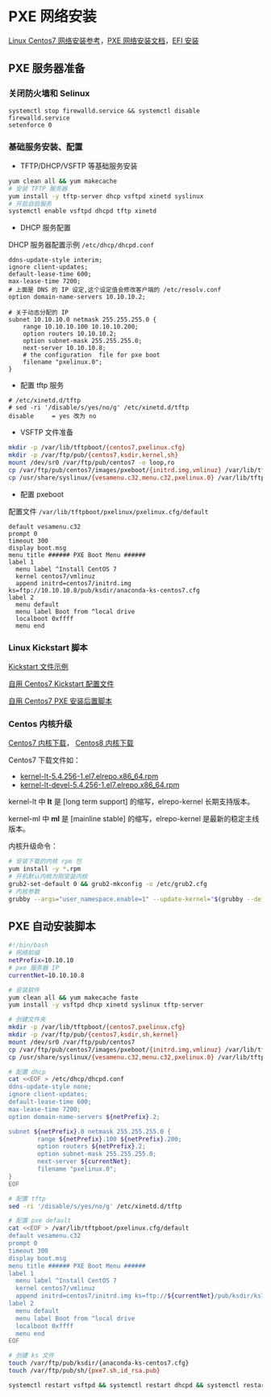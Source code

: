 # PXE 网络安装

[Linux Centos7 网络安装参考](https://docs.centos.org/en-US/centos/install-guide/pxe-server/)，[PXE 网络安装文档](https://dl.acronis.com/u/storage2/html/AcronisStorage_2_installation_pxe_guide_en-US/introduction.html)，[EFI 安装](https://docs.centos.org/en-US/centos/install-guide/pxe-server/#sect-network-boot-setup-uefi)

## PXE 服务器准备

### 关闭防火墙和 Selinux

```
systemctl stop firewalld.service && systemctl disable firewalld.service
setenforce 0
```

### 基础服务安装、配置

- TFTP/DHCP/VSFTP 等基础服务安装

```bash
yum clean all && yum makecache
# 安装 TFTP 服务器
yum install -y tftp-server dhcp vsftpd xinetd syslinux
# 开启自启服务
systemctl enable vsftpd dhcpd tftp xinetd
```

- DHCP 服务配置

DHCP 服务器配置示例 `/etc/dhcp/dhcpd.conf`

```
ddns-update-style interim;
ignore client-updates;
default-lease-time 600;
max-lease-time 7200;
# 上面是 DNS 的 IP 设定,这个设定值会修改客户端的 /etc/resolv.conf
option domain-name-servers 10.10.10.2;

# 关于动态分配的 IP
subnet 10.10.10.0 netmask 255.255.255.0 {
	range 10.10.10.100 10.10.10.200;
	option routers 10.10.10.2; 
	option subnet-mask 255.255.255.0;
	next-server 10.10.10.8;
	# the configuration  file for pxe boot
	filename "pxelinux.0";
}
```

- 配置 tftp 服务

```
# /etc/xinetd.d/tftp
# sed -ri '/disable/s/yes/no/g' /etc/xinetd.d/tftp
disable		= yes 改为 no
```

- VSFTP 文件准备

```bash
mkdir -p /var/lib/tftpboot/{centos7,pxelinux.cfg}
mkdir -p /var/ftp/pub/{centos7,ksdir,kernel,sh}
mount /dev/sr0 /var/ftp/pub/centos7 -o loop,ro
cp /var/ftp/pub/centos7/images/pxeboot/{initrd.img,vmlinuz} /var/lib/tftpboot/centos7/
cp /usr/share/syslinux/{vesamenu.c32,menu.c32,pxelinux.0} /var/lib/tftpboot/
```

- 配置 pxeboot

配置文件 `/var/lib/tftpboot/pxelinux/pxelinux.cfg/default`

```
default vesamenu.c32
prompt 0
timeout 300
display boot.msg
menu title ###### PXE Boot Menu ######
label 1
  menu label ^Install CentOS 7
  kernel centos7/vmlinuz
  append initrd=centos7/initrd.img ks=ftp://10.10.10.8/pub/ksdir/anaconda-ks-centos7.cfg
label 2
  menu default
  menu label Boot from ^local drive
  localboot 0xffff
  menu end
```

### Linux Kickstart 脚本

[Kickstart 文件示例](https://dl.acronis.com/u/storage2/html/AcronisStorage_2_installation_pxe_guide_en-US/creating-a-kickstart-file/kickstart-file-example.html)

[自用 Centos7 Kickstart 配置文件](https://www.nihility.cn/files/linux/anaconda-ks-centos7-success.cfg)

[自用 Centos7 PXE 安装后置脚本](https://www.nihility.cn/files/linux/centos7-pxe-post.sh)

### Centos 内核升级

[Centos7 内核下载](https://elrepo.org/linux/kernel/el7/x86_64/RPMS/)， [Centos8 内核下载](https://elrepo.org/linux/kernel/el8/x86_64/RPMS/)

Centos7 下载文件如：

- [kernel-lt-5.4.256-1.el7.elrepo.x86_64.rpm](https://elrepo.org/linux/kernel/el7/x86_64/RPMS/kernel-lt-5.4.256-1.el7.elrepo.x86_64.rpm)
- [kernel-lt-devel-5.4.256-1.el7.elrepo.x86_64.rpm](https://elrepo.org/linux/kernel/el7/x86_64/RPMS/kernel-lt-devel-5.4.256-1.el7.elrepo.x86_64.rpm)

kernel-lt 中 **lt** 是 [long term support] 的缩写，elrepo-kernel 长期支持版本。

kernel-ml 中 **ml** 是 [mainline stable] 的缩写，elrepo-kernel 是最新的稳定主线版本。

内核升级命令：

```bash
# 安装下载的内核 rpm 包
yum install -y *.rpm
# 开机默认内核为刚安装内核
grub2-set-default 0 && grub2-mkconfig -o /etc/grub2.cfg
# 内核参数
grubby --args="user_namespace.enable=1" --update-kernel="$(grubby --default-kernel)"
```



## PXE 自动安装脚本

```bash
#!/bin/bash
# 网络前缀
netPrefix=10.10.10
# pxe 服务器 IP
currentNet=10.10.10.8

# 安装软件
yum clean all && yum makecache faste
yum install -y vsftpd dhcp xinetd syslinux tftp-server

# 创建文件夹
mkdir -p /var/lib/tftpboot/{centos7,pxelinux.cfg}
mkdir -p /var/ftp/pub/{centos7,ksdir,sh,kernel}
mount /dev/sr0 /var/ftp/pub/centos7
cp /var/ftp/pub/centos7/images/pxeboot/{initrd.img,vmlinuz} /var/lib/tftpboot/centos7/
cp /usr/share/syslinux/{vesamenu.c32,menu.c32,pxelinux.0} /var/lib/tftpboot/

# 配置 dhcp
cat <<EOF > /etc/dhcp/dhcpd.conf
ddns-update-style none;
ignore client-updates;
default-lease-time 600;
max-lease-time 7200;
option domain-name-servers ${netPrefix}.2;

subnet ${netPrefix}.0 netmask 255.255.255.0 {
        range ${netPrefix}.100 ${netPrefix}.200;
        option routers ${netPrefix}.2; 
        option subnet-mask 255.255.255.0;
        next-server ${currentNet};
        filename "pxelinux.0";
}
EOF

# 配置 tftp
sed -ri '/disable/s/yes/no/g' /etc/xinetd.d/tftp

# 配置 pxe default
cat <<EOF > /var/lib/tftpboot/pxelinux.cfg/default
default vesamenu.c32
prompt 0
timeout 300
display boot.msg
menu title ###### PXE Boot Menu ######
label 1
  menu label ^Install CentOS 7
  kernel centos7/vmlinuz
  append initrd=centos7/initrd.img ks=ftp://${currentNet}/pub/ksdir/ks7.cfg
label 2
  menu default
  menu label Boot from ^local drive
  localboot 0xffff
  menu end
EOF

# 创建 ks 文件
touch /var/ftp/pub/ksdir/{anaconda-ks-centos7.cfg}
touch /var/ftp/pub/sh/{pxe7.sh,id_rsa.pub}

systemctl restart vsftpd && systemctl restart dhcpd && systemctl restart tftp && systemctl restart xinetd
```



